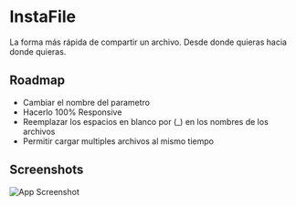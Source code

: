 # InstaFile
La forma más rápida de compartir un archivo. Desde donde quieras hacia donde quieras.

## Roadmap
- Cambiar el nombre del parametro
- Hacerlo 100% Responsive
- Reemplazar los espacios en blanco por (_) en los nombres de los archivos
- Permitir cargar multiples archivos al mismo tiempo

## Screenshots
![App Screenshot](./screenshot-1.png)
 